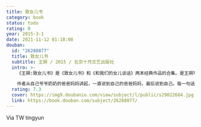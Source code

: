 ```yaml
---
title: 致女儿书
category: book
status: todo
rating: 0
year: 2015-3-1
date: 2021-11-12 01:18:08
douban:
  id: "26288877"
  title: 致女儿书
  subtitle: 王朔 / 2015 / 北京十月文艺出版社
  intro: >-
    《王朔:致女儿书》是《致女儿书》和《和我们的女儿谈话》两本经典作品的合集。是王朔写给自己女儿的心里话。

    作者从自己爷爷奶奶的爸爸妈妈讲起，一直说到自己的爸爸妈妈，最后说到自己。每一句话都是真话，每一句话都是掏心窝子的话，以自己的经验告诉女儿一些做人的道理，并对自己的作为进行了反省。从中我们可以看到王朔作为一个女孩的父亲与我们日常对他的印象中所不一样的一面，也可以感受到父爱的伟大。
  rating: 7.3
  cover: https://img9.doubanio.com/view/subject/l/public/s29022684.jpg
  link: https://book.douban.com/subject/26288877/
---
```


Via TW tingyun